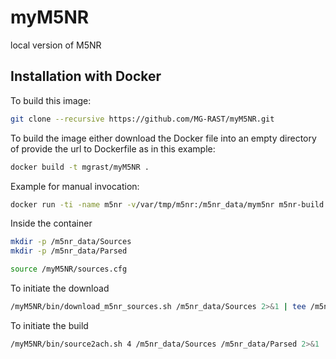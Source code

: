 myM5NR
======

local version of M5NR


## Installation with Docker ##

To build this image:


```bash
git clone --recursive https://github.com/MG-RAST/myM5NR.git
```

To build the image either download the Docker file into an empty directory of provide the url to Dockerfile as in this example:

```bash
docker build -t mgrast/myM5NR .
```

Example for manual invocation:
```bash
docker run -ti -name m5nr -v/var/tmp/m5nr:/m5nr_data/mym5nr m5nr-build
```

Inside the container
```bash
mkdir -p /m5nr_data/Sources
mkdir -p /m5nr_data/Parsed

source /myM5NR/sources.cfg
```

To initiate the download
```bash
/myM5NR/bin/download_m5nr_sources.sh /m5nr_data/Sources 2>&1 | tee /m5nr_data/Sources/logfile.txt
```

To initiate the build
```bash
/myM5NR/bin/source2ach.sh 4 /m5nr_data/Sources /m5nr_data/Parsed 2>&1 | tee /m5nr_data/Parsed/logfile.txt
```

